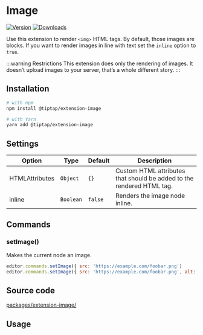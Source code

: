 # Image
[![Version](https://img.shields.io/npm/v/@tiptap/extension-image.svg?label=version)](https://www.npmjs.com/package/@tiptap/extension-image)
[![Downloads](https://img.shields.io/npm/dm/@tiptap/extension-image.svg)](https://npmcharts.com/compare/@tiptap/extension-image?minimal=true)

Use this extension to render `<img>` HTML tags. By default, those images are blocks. If you want to render images in line with text  set the `inline` option to `true`.

:::warning Restrictions
This extension does only the rendering of images. It doesn’t upload images to your server, that’s a whole different story.
:::

## Installation
```bash
# with npm
npm install @tiptap/extension-image

# with Yarn
yarn add @tiptap/extension-image
```

## Settings
| Option         | Type      | Default | Description                                                           |
| -------------- | --------- | ------- | --------------------------------------------------------------------- |
| HTMLAttributes | `Object`  | `{}`    | Custom HTML attributes that should be added to the rendered HTML tag. |
| inline         | `Boolean` | `false` | Renders the image node inline.                                        |

## Commands

### setImage()
Makes the current node an image.

```js
editor.commands.setImage({ src: 'https://example.com/foobar.png')
editor.commands.setImage({ src: 'https://example.com/foobar.png', alt: 'A boring example image', title: 'An example' })
```

## Source code
[packages/extension-image/](https://github.com/ueberdosis/tiptap/blob/main/packages/extension-image/)

## Usage
<tiptap-demo name="Nodes/Image"></tiptap-demo>
